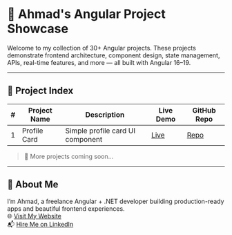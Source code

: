 # 🚀 Ahmad's Angular Project Showcase

Welcome to my collection of 30+ Angular projects. These projects demonstrate frontend architecture, component design, state management, APIs, real-time features, and more — all built with Angular 16–19.

---

## 📂 Project Index

| # | Project Name        | Description                         | Live Demo        | GitHub Repo                  |
|---|---------------------|-------------------------------------|------------------|------------------------------|
| 1 | Profile Card       | Simple profile card UI component     | [Live](#)        | [Repo](#)                    |

> 🔗 More projects coming soon...

---

## 📌 About Me

I’m Ahmad, a freelance Angular + .NET developer building production-ready apps and beautiful frontend experiences.  
🌐 [Visit My Website](https://ahmadev.site)  
📬 [Hire Me on LinkedIn](https://www.linkedin.com/in/ahmad](https://www.linkedin.com/in/muhammad-ahmad-784271337))

